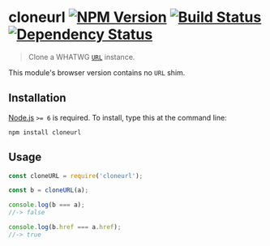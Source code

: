 # cloneurl [![NPM Version][npm-image]][npm-url] [![Build Status][travis-image]][travis-url] [![Dependency Status][david-image]][david-url]

> Clone a WHATWG [`URL`](https://developer.mozilla.org/en/docs/Web/API/URL) instance.


This module's browser version contains no `URL` shim.


## Installation

[Node.js](http://nodejs.org/) `>= 6` is required. To install, type this at the command line:
```shell
npm install cloneurl
```


## Usage

```js
const cloneURL = require('cloneurl');

const b = cloneURL(a);

console.log(b === a);
//-> false

console.log(b.href === a.href);
//-> true
```


[npm-image]: https://img.shields.io/npm/v/cloneurl.svg
[npm-url]: https://npmjs.org/package/cloneurl
[travis-image]: https://img.shields.io/travis/stevenvachon/cloneurl.svg
[travis-url]: https://travis-ci.org/stevenvachon/cloneurl
[david-image]: https://img.shields.io/david/stevenvachon/cloneurl.svg
[david-url]: https://david-dm.org/stevenvachon/cloneurl
